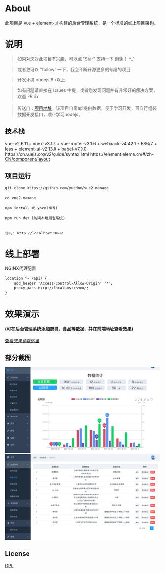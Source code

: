 
# About

此项目是 vue + element-ui 构建的后台管理系统，是一个标准的线上项目架构。


# 说明

>  如果对您对此项目有兴趣，可以点 "Star" 支持一下 谢谢！ ^_^

>  或者您可以 "follow" 一下，我会不断开源更多的有趣的项目

>  开发环境 nodejs 8.x以上

>  如有问题请直接在 Issues 中提，或者您发现问题并有非常好的解决方案，欢迎 PR 👍

>  传送门：[项目地址](https://github.com/yuedun/vue2-manage)，该项目自带api提供数据，便于学习开发，可自行组装数据开发接口，顺带学习nodejs。



## 技术栈

vue-v2.6.11 + vuex-v3.1.3 + vue-router-v3.1.6 + webpack-v4.42.1 + ES6/7 + less + element-ui-v2.13.0 + babel-v7.9.0
https://cn.vuejs.org/v2/guide/syntax.html
https://element.eleme.cn/#/zh-CN/component/layout

## 项目运行


```
git clone https://github.com/yuedun/vue2-manage

cd vue2-manage  

npm install 或 yarn(推荐)

npm run dev (访问本地后台系统)


访问: http://localhost:8002

```

# 线上部署
NGINX代理配置
```
location ^~ /api/ {
    add_header 'Access-Control-Allow-Origin' '*';
    proxy_pass http://localhost:8900/;
}
```

# 效果演示

#### (可在后台管理系统添加商铺，食品等数据，并在前端地址查看效果)

[查看效果请戳这里](http://vue.hopefly.top/)


## 部分截图

<img src="https://github.com/yuedun/vue2-manage/blob/master/screenshots/manage_home.png"/>

<img src="https://github.com/yuedun/vue2-manage/blob/master/screenshots/manage_shop.png"/>

## License

[GPL](https://github.com/yuedun/vue2-manage/blob/master/COPYING)
